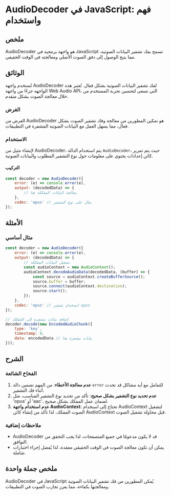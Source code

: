 <!--
Meta Description: # AudioDecoder في JavaScript: فهم واستخدام ## ملخص AudioDecoder هو واجهة برمجية في JavaScript تسمح بفك تشفير البيانات الصوتية، مما يتيح الوصول إلى دفق...
Meta Keywords: audiodecoder, audiocontext, الصوت, البيانات, javascript
-->

# AudioDecoder في JavaScript: فهم واستخدام

## ملخص
AudioDecoder هو واجهة برمجية في JavaScript تسمح بفك تشفير البيانات الصوتية، مما يتيح الوصول إلى دفق الصوت الأصلي ومعالجته في الوقت الحقيقي.

## الوثائق
تُستخدم واجهة AudioDecoder لفك تشفير البيانات الصوتية بشكل فعال. تُعتبر هذه الواجهة جزءًا من واجهة Web Audio API، التي تسعى لتحسين تجربة المستخدم من خلال معالجة الصوت بشكل متقدم.

### الغرض
الغرض من AudioDecoder هو تمكين المطورين من معالجة وفك تشفير الصوت بشكل فعال، مما يسهل العمل مع البيانات الصوتية المشفرة في التطبيقات.

### الاستخدام
لإنشاء مثيل من AudioDecoder، يتم استخدام الدالة `AudioDecoder`، حيث يتم تمرير كائن إعدادات يحتوي على معلومات حول نوع التشفير المطلوب والبيانات الصوتية.

#### التركيب
```javascript
const decoder = new AudioDecoder({
    error: (e) => console.error(e),
    output: (decodedData) => {
        // معالجة البيانات المفككة هنا
    },
    codec: 'opus' // مثال على نوع التشفير
});
```

## الأمثلة
### مثال أساسي
```javascript
const decoder = new AudioDecoder({
    error: (e) => console.error(e),
    output: (decodedData) => {
        // تشغيل البيانات المفككة
        const audioContext = new AudioContext();
        audioContext.decodeAudioData(decodedData, (buffer) => {
            const source = audioContext.createBufferSource();
            source.buffer = buffer;
            source.connect(audioContext.destination);
            source.start();
        });
    },
    codec: 'opus' // استخدام تشفير opus
});

// إضافة بيانات مشفرة إلى المُفكك
decoder.decode(new EncodedAudioChunk({
    type: 'key',
    timestamp: 0,
    data: encodedData // بيانات مشفرة هنا
}));
```

## الشرح
### الفخاخ الشائعة
1. **عدم معالجة الأخطاء**: من المهم تضمين دالة `error` للتعامل مع أية مشاكل قد تحدث أثناء فك التشفير.
2. **عدم تحديد نوع التشفير بشكل صحيح**: تأكد من تحديد نوع التشفير المناسب، مثل 'opus' أو 'aac'، لضمان عمل المفكك بشكل صحيح.
3. **عدم استخدام واجهة AudioContext**: تحتاج إلى استخدام AudioContext لتشغيل الصوت المفكك، لذا تأكد من إنشاء كائن AudioContext قبل محاولة تشغيل الصوت.

### ملاحظات إضافية
- AudioDecoder قد لا يكون مدعومًا في جميع المتصفحات، لذا يجب التحقق من التوافق.
- يمكن أن تكون معالجة الصوت في الوقت الحقيقي معقدة، لذا يُفضل إجراء اختبارات شاملة.

## ملخص جملة واحدة
AudioDecoder في JavaScript يُمكن المطورين من فك تشفير البيانات الصوتية ومعالجتها بكفاءة، مما يعزز تجارب الصوت في التطبيقات.